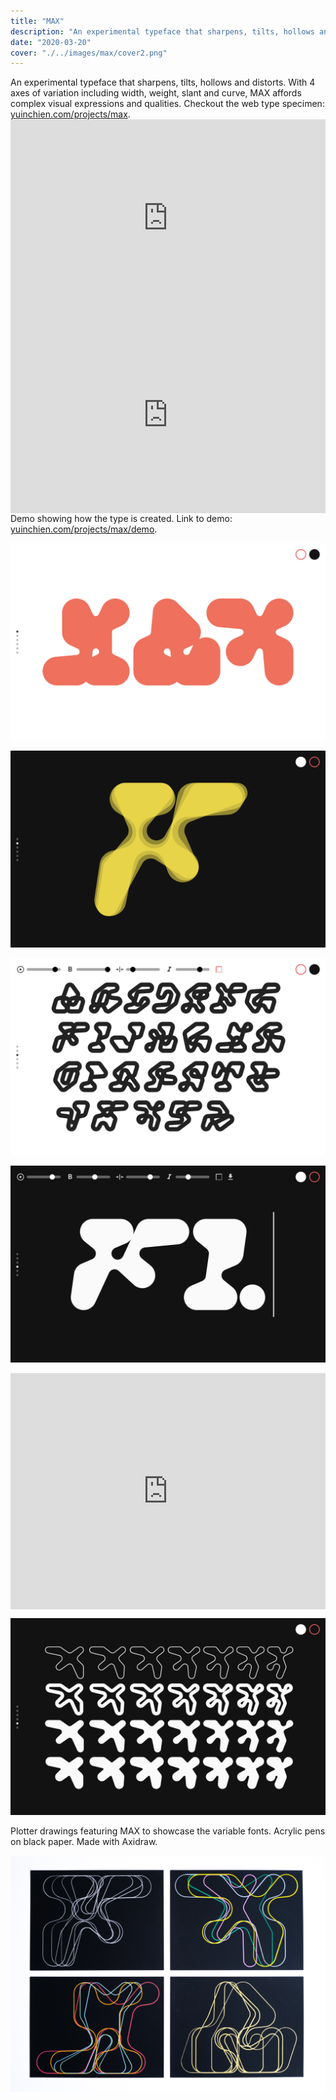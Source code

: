 ```yaml
---
title: "MAX"
description: "An experimental typeface that sharpens, tilts, hollows and distorts"
date: "2020-03-20"
cover: "./../images/max/cover2.png"
---
```


<div class="text">An experimental typeface that sharpens, tilts, hollows and distorts. With 4 axes of variation including width, weight, slant and curve, MAX affords complex visual expressions and qualities. Checkout the web type specimen: <a href="https://yuinchien.com/projects/max" target="_blank">yuinchien.com/projects/max</a>.</div>

<div class="video"><div style="padding:62.5% 0 0 0;position:relative;"><iframe src="https://player.vimeo.com/video/409900498?autoplay=1&title=0&byline=0&portrait=0" style="position:absolute;top:0;left:0;width:100%;height:100%;" frameborder="0" allow="autoplay; fullscreen" allowfullscreen></iframe></div><script src="https://player.vimeo.com/api/player.js"></script></div>

<div class="video"><div style="padding:62.5% 0 0 0;position:relative;"><iframe src="https://player.vimeo.com/video/408217446?title=0&byline=0&portrait=0" style="position:absolute;top:0;left:0;width:100%;height:100%;" frameborder="0" allow="autoplay; fullscreen" allowfullscreen></iframe></div><script src="https://player.vimeo.com/api/player.js"></script></div>

<div class="text">Demo showing how the type is created. Link to demo: <a href="https://yuinchien.com/projects/max/demo" target="_blank">yuinchien.com/projects/max/demo</a>.</div>

![MAX](./../images/max/010.png)

![MAX](./../images/max/011.png)

![MAX](./../images/max/012.png)

![MAX](./../images/max/013.png)

<div class="video"><div style="padding:75% 0 0 0;position:relative;"><iframe src="https://player.vimeo.com/video/405615934?title=0&byline=0&portrait=0" style="position:absolute;top:0;left:0;width:100%;height:100%;" frameborder="0" allow="autoplay; fullscreen" allowfullscreen></iframe></div><script src="https://player.vimeo.com/api/player.js"></script>
</div>

![MAX](./../images/max/014.png)

<div class="text">
Plotter drawings featuring MAX to showcase the variable fonts. Acrylic pens on black paper. Made with Axidraw.
</div>

![MAX](./../images/max/401.jpg)

